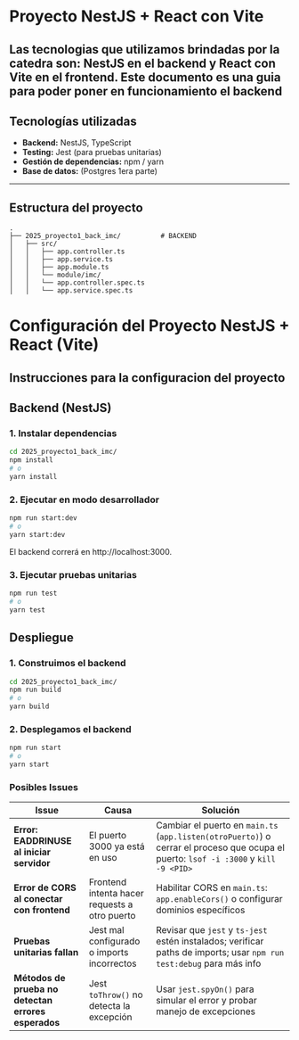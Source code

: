 
# Proyecto NestJS + React con Vite

Las tecnologias que utilizamos brindadas por la catedra son: **NestJS** en el backend y **React con Vite** en el frontend. Este documento es una guia para poder poner en funcionamiento el **backend**
---

## Tecnologías utilizadas

- **Backend:** NestJS, TypeScript
- **Testing:** Jest (para pruebas unitarias)
- **Gestión de dependencias:** npm / yarn
- **Base de datos:** (Postgres 1era parte)

---

## Estructura del proyecto

```text
.
├── 2025_proyecto1_back_imc/          # BACKEND
│   ├── src/
│   │   ├── app.controller.ts
│   │   ├── app.service.ts
│   │   ├── app.module.ts
│   │   └── module/imc/
│   │   └── app.controller.spec.ts
│   │   └── app.service.spec.ts

```

# Configuración del Proyecto NestJS + React (Vite)

Instrucciones para la configuracion del proyecto
---

## Backend (NestJS)

### 1. Instalar dependencias

```bash
cd 2025_proyecto1_back_imc/
npm install
# o
yarn install


```
### 2. Ejecutar en modo desarrollador
```bash
npm run start:dev
# o
yarn start:dev

```
El backend correrá en http://localhost:3000.
### 3. Ejecutar pruebas unitarias
```bash
npm run test
# o
yarn test
```

## Despliegue
### 1. Construimos el backend
```bash
cd 2025_proyecto1_back_imc/ 
npm run build
# o
yarn build
```
### 2. Desplegamos el backend
```bash
npm run start
# o
yarn start
```

### Posibles Issues
| Issue                                               | Causa                                            | Solución                                                                                                                             |
| --------------------------------------------------- | ------------------------------------------------ | ------------------------------------------------------------------------------------------------------------------------------------ |
| **Error: EADDRINUSE al iniciar servidor**           | El puerto 3000 ya está en uso                    | Cambiar el puerto en `main.ts` (`app.listen(otroPuerto)`) o cerrar el proceso que ocupa el puerto: `lsof -i :3000` y `kill -9 <PID>` |
| **Error de CORS al conectar con frontend**          | Frontend intenta hacer requests a otro puerto    | Habilitar CORS en `main.ts`: `app.enableCors()` o configurar dominios específicos                                                    |
| **Pruebas unitarias fallan**                        | Jest mal configurado o imports incorrectos       | Revisar que `jest` y `ts-jest` estén instalados; verificar paths de imports; usar `npm run test:debug` para más info                 |
| **Métodos de prueba no detectan errores esperados** | Jest `toThrow()` no detecta la excepción         | Usar `jest.spyOn()` para simular el error y probar manejo de excepciones                                                             |

